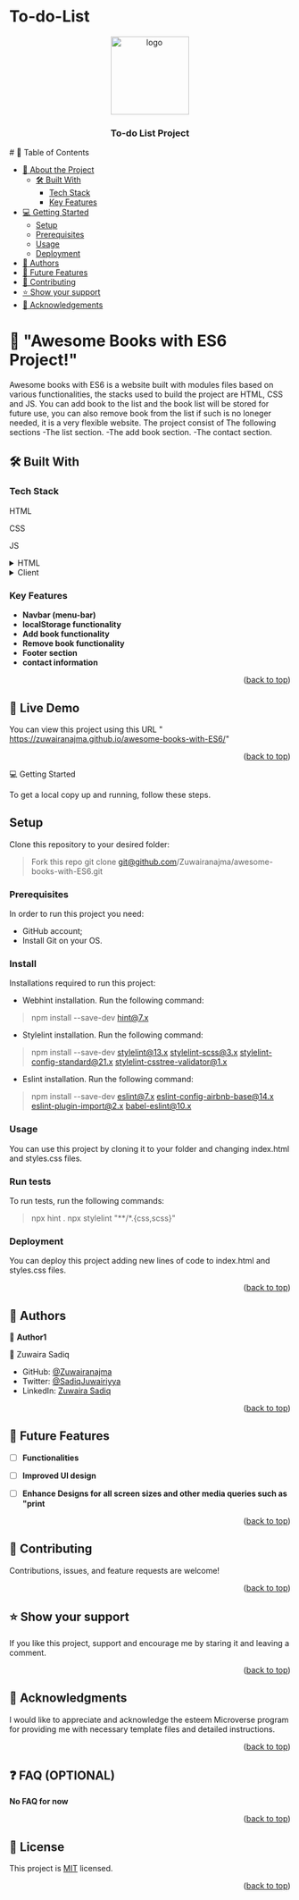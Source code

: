 # To-do-List
<a name="readme-top"></a>
<div align="center">
  <img src="books-logo.png" alt="logo" width="140"  height="auto" />
  <br/>

  <h3><b>To-do List Project</b></h3>

</div>
# 📗 Table of Contents

- [📖 About the Project](#about-project)
  - [🛠 Built With](#built-with)
    - [Tech Stack](#tech-stack)
    - [Key Features](#key-features)
- [💻 Getting Started](#getting-started)
  - [Setup](#setup)
  - [Prerequisites](#prerequisites)
  - [Usage](#usage)
  - [Deployment](#triangular_flag_on_post-deployment)
- [👥 Authors](#authors)
- [🔭 Future Features](#future-features)
- [🤝 Contributing](#contributing)
- [⭐️ Show your support](#support)
- [🙏 Acknowledgements](#acknowledgements)


# 📖 "Awesome Books with ES6 Project!" <a name="about-project"></a>


Awesome books with ES6 is a website built with modules files based on various functionalities, the stacks used to build the project are HTML, CSS and JS. You can add book to the list and the book list will be stored for future use, you can also remove book from the list if such is no loneger needed, it is a very flexible website. The project consist of The following sections
-The list section.
-The add book section. 
-The contact section.

## 🛠 Built With <a name="built-with"></a>
### Tech Stack <a name="tech-stack"></a>
<p>HTML</p>
<p>CSS</p>
<p>JS</p>


<details>
  <summary>HTML</summary>
  <ul>
    <li><a href="#">HTML</a></li>
  </ul>
</details>

<details>
 <summary>Client</summary>
  <ul>
    <li><a href="https://developer.mozilla.org/ru/docs/Web/HTML">HTML</a></li>
    <li><a href="https://developer.mozilla.org/ru/docs/Web/CSS">CSS</a></li>
    <li><a href="https://developer.mozilla.org/ru/docs/Web/JS">JS</a></li>
  </ul>
</details>

### Key Features <a name="key-features"></a>
- **Navbar (menu-bar)**
- **localStorage functionality**
- **Add book functionality**
- **Remove book functionality**
- **Footer section**
- **contact information**
<p align="right">(<a href="#readme-top">back to top</a>)</p>

## 🚀 Live Demo <a name="live-demo"></a>
You can view this project using this URL " https://zuwairanajma.github.io/awesome-books-with-ES6/"

<p align="right">(<a href="#readme-top">back to top</a>)</p


## 💻 Getting Started <a name="getting-started"></a>

To get a local copy up and running, follow these steps.

## Setup

Clone this repository to your desired folder:


> Fork this repo
> git clone git@github.com/Zuwairanajma/awesome-books-with-ES6.git

### Prerequisites


In order to run this project you need:

- GitHub account;
- Install Git on your OS.

### Install

Installations required to run this project:

- Webhint installation. Run the following command:
> npm install --save-dev hint@7.x

- Stylelint installation. Run the following command:
> npm install --save-dev stylelint@13.x stylelint-scss@3.x stylelint-config-standard@21.x stylelint-csstree-validator@1.x

- Eslint installation. Run the following command:
>  npm install --save-dev eslint@7.x eslint-config-airbnb-base@14.x eslint-plugin-import@2.x babel-eslint@10.x


### Usage

You can use this project by cloning it to your folder and changing index.html and styles.css files.

### Run tests

To run tests, run the following commands:

> npx hint .
> npx stylelint "**/*.{css,scss}"


### Deployment

You can deploy this project adding new lines of code to index.html and styles.css files.

<p align="right">(<a href="#readme-top">back to top</a>)</p>

## 👥 Authors <a name="authors"></a>

👤 **Author1**

👤 Zuwaira Sadiq
- GitHub: [@Zuwairanajma](https://github.com/Zuwairanajma)
- Twitter: [@SadiqJuwairiyya](https://twitter.com/SadiqJuwairiyya)
- LinkedIn: [Zuwaira Sadiq](https://www.linkedin.com/in/zuwaira-sadiq-566b891b0?)

<p align="right">(<a href="#readme-top">back to top</a>)</p>


## 🔭 Future Features <a name="future-features"></a>

- [ ] **Functionalities**
- [ ] **Improved UI design**
- [ ] **Enhance Designs for all screen sizes and other media queries such as "print**
 

<p align="right">(<a href="#readme-top">back to top</a>)</p>

## 🤝 Contributing <a name="contributing"></a>

Contributions, issues, and feature requests are welcome!

<p align="right">(<a href="#readme-top">back to top</a>)</p>

## ⭐️ Show your support <a name="support"></a>

If you like this project, support and encourage me by staring it and leaving a comment. 

<p align="right">(<a href="#readme-top">back to top</a>)</p>

## 🙏 Acknowledgments <a name="acknowledgements"></a>

I would like to appreciate and acknowledge the esteem Microverse program for providing me with necessary template files and detailed instructions.

<p align="right">(<a href="#readme-top">back to top</a>)</p>

## ❓ FAQ (OPTIONAL) <a name="faq"></a>

**No FAQ for now**

<p align="right">(<a href="#readme-top">back to top</a>)</p>

## 📝 License <a name="license"></a>

This project is [MIT](./LICENSE) licensed.

<p align="right">(<a href="#readme-top">back to top</a>)</p>
